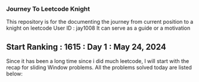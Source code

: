 ### Journey To Leetcode Knight
This repository is for the documenting the journey from current position to a knight on leetcode
User ID : jay1008
It can serve as a guide or a motivation

## Start Ranking : 1615 : Day 1 : May 24, 2024
Since it has been a long time since i did much leetcode, I will start with the recap for sliding Window problems.
All the problems solved today are listed below:
